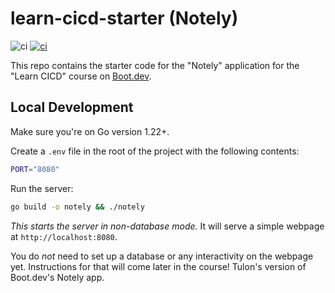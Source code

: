 # learn-cicd-starter (Notely)
![ci](https://github.com/tulonbaar/learn-cicd-starter/actions/workflows/ci.yml/badge.svg)
[![ci](https://github.com/tulonbaar/learn-cicd-starter/actions/workflows/ci.yml/badge.svg?branch=addtests&event=workflow_dispatch)](https://github.com/tulonbaar/learn-cicd-starter/actions/workflows/ci.yml)

This repo contains the starter code for the "Notely" application for the "Learn CICD" course on [Boot.dev](https://boot.dev).

## Local Development

Make sure you're on Go version 1.22+.

Create a `.env` file in the root of the project with the following contents:

```bash
PORT="8080"
```

Run the server:

```bash
go build -o notely && ./notely
```

*This starts the server in non-database mode.* It will serve a simple webpage at `http://localhost:8080`.

You do *not* need to set up a database or any interactivity on the webpage yet. Instructions for that will come later in the course!
Tulon's version of Boot.dev's Notely app.